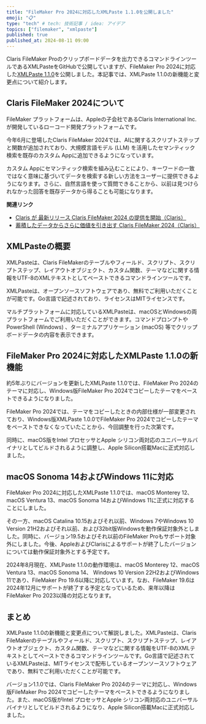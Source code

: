 ```yaml
---
title: "FileMaker Pro 2024に対応したXMLPaste 1.1.0を公開しました"
emoji: "📋"
type: "tech" # tech: 技術記事 / idea: アイデア
topics: ["filemaker", "xmlpaste"]
published: true
published_at: 2024-08-11 09:00
---
```

Claris FileMaker Proのクリップボードデータを出力できるコマンドラインツールであるXMLPasteをGitHubで公開していますが、FileMaker Pro 2024に対応した[XMLPaste 1.1.0](https://github.com/emic/XMLPaste/releases/tag/1.1.0)を公開しました。本記事では、XMLPaste 1.1.0の新機能と変更点について紹介します。

## Claris FileMaker 2024について

FileMaker プラットフォームは、Appleの子会社であるClaris International Inc.が開発しているローコード開発プラットフォームです。

今年6月に登場したClaris FileMaker 2024では、AIに関するスクリプトステップと関数が追加されており、大規模言語モデル (LLM) を活用したセマンティック検索を既存のカスタム Appに追加できるようになっています。

カスタム Appにセマンティック検索を組み込むことにより、キーワードの一致ではなく意味に基づいてデータを検索する新しい方法をユーザーに提供できるようになります。さらに、自然言語を使って質問できることから、以前は見つけられなかった回答を既存データから得ることも可能になります。

**関連リンク**
- [Claris が 最新リリース Claris FileMaker 2024 の提供を開始（Claris）](https://www.claris.com/ja/blog/2024/filemaker2024-release)
- [蓄積したデータからさらに価値を引き出す Claris FileMaker 2024（Claris）](https://www.claris.com/ja/blog/2024/get-even-more-value-from-your-company-data-with-claris-filemaker-2024)

## XMLPasteの概要

XMLPasteは、Claris FileMakerのテーブルやフィールド、スクリプト、スクリプトステップ、レイアウトオブジェクト、カスタム関数、テーマなどに関する情報をUTF-8のXMLテキストとしてペーストできるコマンドラインツールです。

XMLPasteは、オープンソースソフトウェアであり、無料でご利用いただくことが可能です。Go言語で記述されており、ライセンスはMITライセンスです。

マルチプラットフォームに対応しているXMLPasteは、macOSとWindowsの両プラットフォームでご利用いただくことができます。コマンドプロンプトやPowerShell (Windows) 、ターミナルアプリケーション (macOS) 等でクリップボードデータの内容を表示できます。

## FileMaker Pro 2024に対応したXMLPaste 1.1.0の新機能

約5年ぶりにバージョンを更新したXMLPaste 1.1.0では、FileMaker Pro 2024のテーマに対応し、Windows版FileMaker Pro 2024でコピーしたテーマをペーストできるようになりました。

FileMaker Pro 2024では、テーマをコピーしたときの内部仕様が一部変更されており、Windows版XMLPaste 1.0.0でFileMaker Pro 2024でコピーしたテーマをペーストできなくなっていたことから、今回調整を行った次第です。

同時に、macOS版をIntel プロセッサとApple シリコン両対応のユニバーサルバイナリとしてビルドされるように調整し、Apple Silicon搭載Macに正式対応しました。

## macOS Sonoma 14およびWindows 11に対応

FileMaker Pro 2024に対応したXMLPaste 1.1.0では、macOS Monterey 12、macOS Ventura 13、macOS Sonoma 14およびWindows 11に正式に対応することにしました。

その一方、macOS Catalina 10.15およびそれ以前、Windows 7やWindows 10 Version 21H2およびそれ以前、および32bit版Windowsを動作保証対象外としました。同時に、バージョン19.5およびそれ以前のFileMaker Proもサポート対象外にしました。今後、AppleおよびClarisによるサポートが終了したバージョンについては動作保証対象外とする予定です。

2024年8月現在、XMLPaste 1.1.0の動作環境は、macOS Monterey 12、macOS Ventura 13、macOS Sonoma 14、 Windows 10 Version 22H2およびWindows 11であり、FileMaker Pro 19.6以降に対応しています。なお、FileMaker 19.6は2024年12月にサポートが終了する予定となっているため、来年以降はFileMaker Pro 2023以降の対応となります。

## まとめ

XMLPaste 1.1.0の新機能と変更点について解説しました。XMLPasteは、Claris FileMakerのテーブルやフィールド、スクリプト、スクリプトステップ、レイアウトオブジェクト、カスタム関数、テーマなどに関する情報をUTF-8のXMLテキストとしてペーストできるコマンドラインツールです。Go言語で記述されているXMLPasteは、MITライセンスで配布しているオープンソースソフトウェアであり、無料でご利用いただくことが可能です。

バージョン1.1.0では、Claris FileMaker Pro 2024のテーマに対応し、Windows版FileMaker Pro 2024でコピーしたテーマをペーストできるようになりました。また、macOS版がIntel プロセッサとApple シリコン両対応のユニバーサルバイナリとしてビルドされるようになり、Apple Silicon搭載Macに正式対応しました。
